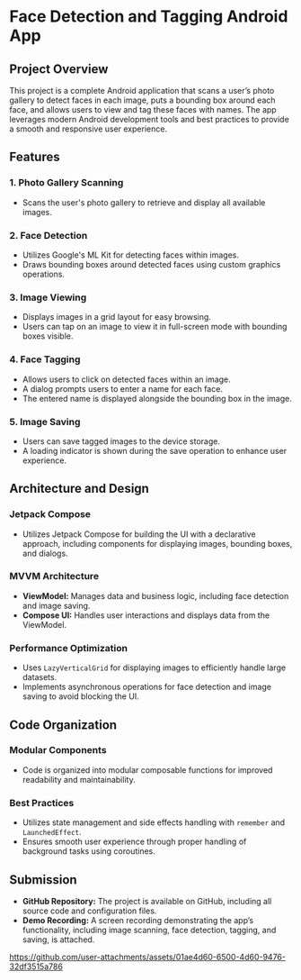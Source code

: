 # Face Detection and Tagging Android App

## Project Overview

This project is a complete Android application that scans a user’s photo gallery to detect faces in each image, puts a bounding box around each face, and allows users to view and tag these faces with names. The app leverages modern Android development tools and best practices to provide a smooth and responsive user experience.

## Features

### 1. Photo Gallery Scanning
- Scans the user's photo gallery to retrieve and display all available images.

### 2. Face Detection
- Utilizes Google's ML Kit for detecting faces within images.
- Draws bounding boxes around detected faces using custom graphics operations.

### 3. Image Viewing
- Displays images in a grid layout for easy browsing.
- Users can tap on an image to view it in full-screen mode with bounding boxes visible.

### 4. Face Tagging
- Allows users to click on detected faces within an image.
- A dialog prompts users to enter a name for each face.
- The entered name is displayed alongside the bounding box in the image.

### 5. Image Saving
- Users can save tagged images to the device storage.
- A loading indicator is shown during the save operation to enhance user experience.

## Architecture and Design

### Jetpack Compose
- Utilizes Jetpack Compose for building the UI with a declarative approach, including components for displaying images, bounding boxes, and dialogs.

### MVVM Architecture
- **ViewModel:** Manages data and business logic, including face detection and image saving.
- **Compose UI:** Handles user interactions and displays data from the ViewModel.

### Performance Optimization
- Uses `LazyVerticalGrid` for displaying images to efficiently handle large datasets.
- Implements asynchronous operations for face detection and image saving to avoid blocking the UI.

## Code Organization

### Modular Components
- Code is organized into modular composable functions for improved readability and maintainability.

### Best Practices
- Utilizes state management and side effects handling with `remember` and `LaunchedEffect`.
- Ensures smooth user experience through proper handling of background tasks using coroutines.

## Submission

- **GitHub Repository:** The project is available on GitHub, including all source code and configuration files.
- **Demo Recording:** A screen recording demonstrating the app’s functionality, including image scanning, face detection, tagging, and saving, is attached.

https://github.com/user-attachments/assets/01ae4d60-6500-4d60-9476-32df3515a786
